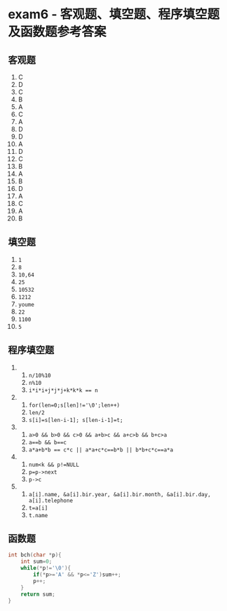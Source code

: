 # exam6 - 客观题、填空题、程序填空题及函数题参考答案

## 客观题  
1. C
2. D
3. C
4. B
5. A
6. C
7. A
8. D
9. D
10. A
11. D
12. C
13. B
14. A
15. B
16. D
17. A
18. C
19. A
20. B

## 填空题
1. `1`
2. `8`
3. `10,64`
4. `25`
5. `10532`
6. `1212`
7. `youme`
8. `22`
9. `1100`
10. `5`

## 程序填空题
1. 1. `n/10%10`
   2. `n%10`
   3. `i*i*i+j*j*j+k*k*k == n`
2. 1. `for(len=0;s[len]!='\0';len++)`
   2. `len/2`
   3. `s[i]=s[len-i-1]; s[len-i-1]=t;`
3. 1. `a>0 && b>0 && c>0 && a+b>c && a+c>b && b+c>a`
   2. `a==b && b==c`
   3. `a*a+b*b == c*c || a*a+c*c==b*b || b*b+c*c==a*a`
4. 1. `num<k && p!=NULL`
   2. `p=p->next`
   3. `p->c`
5. 1. `a[i].name, &a[i].bir.year, &a[i].bir.month, &a[i].bir.day, a[i].telephone`
   2. `t=a[i]`
   3. `t.name`

## 函数题
```C++
int bch(char *p){
	int sum=0;
	while(*p!='\0'){
		if(*p>='A' && *p<='Z')sum++;
		p++;
	}
	return sum;
}
```